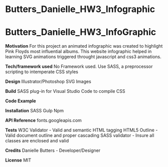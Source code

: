 # Butters_Danielle_HW3_Infographic
# Butters_Danielle_HW3_InfoGraphic

**Motivation**
For this project an animated infographic was created to highlight Pink Floyds most influential albums. This website infographic helped in learning SVG animations triggered throught javascript and css3 animations.

**Tech/framework used**
No Framework used. Use SASS, a preprocessor scripting to intemperate CSS styles

**Design**
Illustrator/Photoshop
SVG Images

**Build**
SASS plug-in for Visual Studio Code to compile CSS

**Code Example**

**Installation**
SASS
Gulp
Npm

**API Reference** 
fonts.googleapis.com 

**Tests**
W3C Validator - Valid and semantic HTML tagging
HTML5 Outline - Valid document outline and proper cascading
SASS validator - Insure all classes are enclosed and valid

**Credits**
Danielle Butters - Developer/Designer

**License**
MIT
